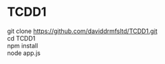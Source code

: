 # TCDD1 <br>
git clone https://github.com/daviddrmfsltd/TCDD1.git <br>
cd TCDD1 <br>
npm install <br>
node app.js <br>

